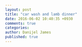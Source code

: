 ```yaml
---
layout: post
title: "car wash and lamb dinner"
date: 2016-06-02 10:40:35 +0930
comments: true
categories: 
author: Danijel James
published: true
---
```

